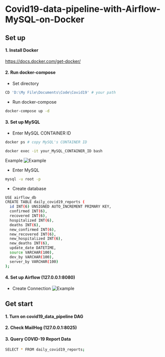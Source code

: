 # Covid19-data-pipeline-with-Airflow-MySQL-on-Docker

## Set up
#### 1. Install Docker
https://docs.docker.com/get-docker/

#### 2. Run docker-compose 
 - Set directory
```sh
CD 'D:\My File\Documents\Code\Covid19' # your path
```
 - Run docker-compose
```sh
docker-compose up -d
```

#### 3. Set up MySQL
 - Enter MySQL CONTAINER ID 
```sh
docker ps # copy MySQL's CONTAINER ID 
```
```sh
docker exec -it your_MySQL_CONTAINER_ID bash 
```
Example
![Example](https://i.imgur.com/m6FuuAF.png)
 - Enter MySQL
```sh
mysql -u root -p 
```
 - Create database
```sh
USE airflow_db
CREATE TABLE daily_covid19_reports (
  id INT(6) UNSIGNED AUTO_INCREMENT PRIMARY KEY,
  confirmed INT(6),
  recovered INT(6),
  hospitalized INT(6),
  deaths INT(6),
  new_confirmed INT(6),
  new_recovered INT(6),
  new_hospitalized INT(6),
  new_deaths INT(6),
  update_date DATETIME,
  source VARCHAR(100),
  dev_by VARCHAR(100),
  server_by VARCHAR(100)
);
```

#### 4. Set up Airflow (127.0.0.1:8080)
-  Create Connection
![Example](https://i.imgur.com/RBVZWwR.png)

## Get start
#### 1. Turn on covid19_data_pipeline DAG
#### 2. Check MailHog (127.0.0.1:8025)
#### 3. Query COVID-19 Report Data
```sh
SELECT * FROM daily_covid19_reports;
```

